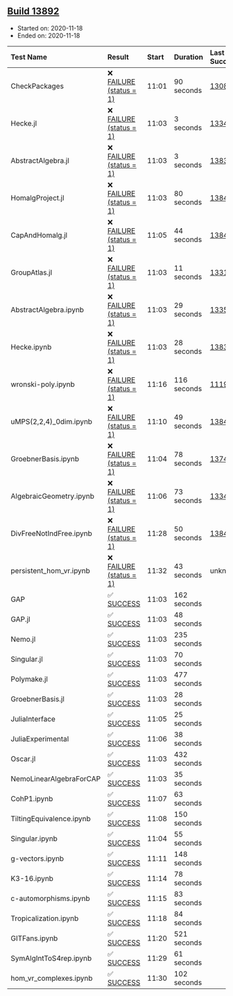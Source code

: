 ## [Build 13892](https://oscarci.mathematik.uni-kl.de/job/oscar/13892/)

* Started on: 2020-11-18
* Ended on: 2020-11-18

| Test Name    | Result | Start | Duration | Last Success | First Failure |
|:-------------|:-------|:------|:---------|:-------------|:--------------|
| CheckPackages | ❌ [FAILURE (status = 1)](https://oscarci.mathematik.uni-kl.de/job/oscar/13892/artifact/logs/build-13892/CheckPackages.log) | 11:01 | 90 seconds | [13085](https://oscarci.mathematik.uni-kl.de/job/oscar/13085/) | [13086](https://oscarci.mathematik.uni-kl.de/job/oscar/13086/) |
| Hecke.jl | ❌ [FAILURE (status = 1)](https://oscarci.mathematik.uni-kl.de/job/oscar/13892/artifact/logs/build-13892/Hecke.jl.log) | 11:03 | 3 seconds | [13341](https://oscarci.mathematik.uni-kl.de/job/oscar/13341/) | [13342](https://oscarci.mathematik.uni-kl.de/job/oscar/13342/) |
| AbstractAlgebra.jl | ❌ [FAILURE (status = 1)](https://oscarci.mathematik.uni-kl.de/job/oscar/13892/artifact/logs/build-13892/AbstractAlgebra.jl.log) | 11:03 | 3 seconds | [13837](https://oscarci.mathematik.uni-kl.de/job/oscar/13837/) | [13838](https://oscarci.mathematik.uni-kl.de/job/oscar/13838/) |
| HomalgProject.jl | ❌ [FAILURE (status = 1)](https://oscarci.mathematik.uni-kl.de/job/oscar/13892/artifact/logs/build-13892/HomalgProject.jl.log) | 11:03 | 80 seconds | [13845](https://oscarci.mathematik.uni-kl.de/job/oscar/13845/) | [13846](https://oscarci.mathematik.uni-kl.de/job/oscar/13846/) |
| CapAndHomalg.jl | ❌ [FAILURE (status = 1)](https://oscarci.mathematik.uni-kl.de/job/oscar/13892/artifact/logs/build-13892/CapAndHomalg.jl.log) | 11:05 | 44 seconds | [13845](https://oscarci.mathematik.uni-kl.de/job/oscar/13845/) | [13846](https://oscarci.mathematik.uni-kl.de/job/oscar/13846/) |
| GroupAtlas.jl | ❌ [FAILURE (status = 1)](https://oscarci.mathematik.uni-kl.de/job/oscar/13892/artifact/logs/build-13892/GroupAtlas.jl.log) | 11:03 | 11 seconds | [13311](https://oscarci.mathematik.uni-kl.de/job/oscar/13311/) | [13312](https://oscarci.mathematik.uni-kl.de/job/oscar/13312/) |
| AbstractAlgebra.ipynb | ❌ [FAILURE (status = 1)](https://oscarci.mathematik.uni-kl.de/job/oscar/13892/artifact/logs/build-13892/AbstractAlgebra.ipynb.log) | 11:03 | 29 seconds | [13355](https://oscarci.mathematik.uni-kl.de/job/oscar/13355/) | [13356](https://oscarci.mathematik.uni-kl.de/job/oscar/13356/) |
| Hecke.ipynb | ❌ [FAILURE (status = 1)](https://oscarci.mathematik.uni-kl.de/job/oscar/13892/artifact/logs/build-13892/Hecke.ipynb.log) | 11:03 | 28 seconds | [13837](https://oscarci.mathematik.uni-kl.de/job/oscar/13837/) | [13838](https://oscarci.mathematik.uni-kl.de/job/oscar/13838/) |
| wronski-poly.ipynb | ❌ [FAILURE (status = 1)](https://oscarci.mathematik.uni-kl.de/job/oscar/13892/artifact/logs/build-13892/wronski-poly.ipynb.log) | 11:16 | 116 seconds | [11192](https://oscarci.mathematik.uni-kl.de/job/oscar/11192/) | [11193](https://oscarci.mathematik.uni-kl.de/job/oscar/11193/) |
| uMPS(2,2,4)_0dim.ipynb | ❌ [FAILURE (status = 1)](https://oscarci.mathematik.uni-kl.de/job/oscar/13892/artifact/logs/build-13892/uMPS-2-2-4-_0dim.ipynb.log) | 11:10 | 49 seconds | [13841](https://oscarci.mathematik.uni-kl.de/job/oscar/13841/) | [13842](https://oscarci.mathematik.uni-kl.de/job/oscar/13842/) |
| GroebnerBasis.ipynb | ❌ [FAILURE (status = 1)](https://oscarci.mathematik.uni-kl.de/job/oscar/13892/artifact/logs/build-13892/GroebnerBasis.ipynb.log) | 11:04 | 78 seconds | [13748](https://oscarci.mathematik.uni-kl.de/job/oscar/13748/) | [13749](https://oscarci.mathematik.uni-kl.de/job/oscar/13749/) |
| AlgebraicGeometry.ipynb | ❌ [FAILURE (status = 1)](https://oscarci.mathematik.uni-kl.de/job/oscar/13892/artifact/logs/build-13892/AlgebraicGeometry.ipynb.log) | 11:06 | 73 seconds | [13341](https://oscarci.mathematik.uni-kl.de/job/oscar/13341/) | [13342](https://oscarci.mathematik.uni-kl.de/job/oscar/13342/) |
| DivFreeNotIndFree.ipynb | ❌ [FAILURE (status = 1)](https://oscarci.mathematik.uni-kl.de/job/oscar/13892/artifact/logs/build-13892/DivFreeNotIndFree.ipynb.log) | 11:28 | 50 seconds | [13845](https://oscarci.mathematik.uni-kl.de/job/oscar/13845/) | [13846](https://oscarci.mathematik.uni-kl.de/job/oscar/13846/) |
| persistent_hom_vr.ipynb | ❌ [FAILURE (status = 1)](https://oscarci.mathematik.uni-kl.de/job/oscar/13892/artifact/logs/build-13892/persistent_hom_vr.ipynb.log) | 11:32 | 43 seconds | unknown | unknown |
| GAP | ✅ [SUCCESS](https://oscarci.mathematik.uni-kl.de/job/oscar/13892/artifact/logs/build-13892/GAP.log) | 11:03 | 162 seconds |  |  |
| GAP.jl | ✅ [SUCCESS](https://oscarci.mathematik.uni-kl.de/job/oscar/13892/artifact/logs/build-13892/GAP.jl.log) | 11:03 | 48 seconds |  |  |
| Nemo.jl | ✅ [SUCCESS](https://oscarci.mathematik.uni-kl.de/job/oscar/13892/artifact/logs/build-13892/Nemo.jl.log) | 11:03 | 235 seconds |  |  |
| Singular.jl | ✅ [SUCCESS](https://oscarci.mathematik.uni-kl.de/job/oscar/13892/artifact/logs/build-13892/Singular.jl.log) | 11:03 | 70 seconds |  |  |
| Polymake.jl | ✅ [SUCCESS](https://oscarci.mathematik.uni-kl.de/job/oscar/13892/artifact/logs/build-13892/Polymake.jl.log) | 11:03 | 477 seconds |  |  |
| GroebnerBasis.jl | ✅ [SUCCESS](https://oscarci.mathematik.uni-kl.de/job/oscar/13892/artifact/logs/build-13892/GroebnerBasis.jl.log) | 11:03 | 28 seconds |  |  |
| JuliaInterface | ✅ [SUCCESS](https://oscarci.mathematik.uni-kl.de/job/oscar/13892/artifact/logs/build-13892/JuliaInterface.log) | 11:05 | 25 seconds |  |  |
| JuliaExperimental | ✅ [SUCCESS](https://oscarci.mathematik.uni-kl.de/job/oscar/13892/artifact/logs/build-13892/JuliaExperimental.log) | 11:06 | 38 seconds |  |  |
| Oscar.jl | ✅ [SUCCESS](https://oscarci.mathematik.uni-kl.de/job/oscar/13892/artifact/logs/build-13892/Oscar.jl.log) | 11:03 | 432 seconds |  |  |
| NemoLinearAlgebraForCAP | ✅ [SUCCESS](https://oscarci.mathematik.uni-kl.de/job/oscar/13892/artifact/logs/build-13892/NemoLinearAlgebraForCAP.log) | 11:03 | 35 seconds |  |  |
| CohP1.ipynb | ✅ [SUCCESS](https://oscarci.mathematik.uni-kl.de/job/oscar/13892/artifact/logs/build-13892/CohP1.ipynb.log) | 11:07 | 63 seconds |  |  |
| TiltingEquivalence.ipynb | ✅ [SUCCESS](https://oscarci.mathematik.uni-kl.de/job/oscar/13892/artifact/logs/build-13892/TiltingEquivalence.ipynb.log) | 11:08 | 150 seconds |  |  |
| Singular.ipynb | ✅ [SUCCESS](https://oscarci.mathematik.uni-kl.de/job/oscar/13892/artifact/logs/build-13892/Singular.ipynb.log) | 11:04 | 55 seconds |  |  |
| g-vectors.ipynb | ✅ [SUCCESS](https://oscarci.mathematik.uni-kl.de/job/oscar/13892/artifact/logs/build-13892/g-vectors.ipynb.log) | 11:11 | 148 seconds |  |  |
| K3-16.ipynb | ✅ [SUCCESS](https://oscarci.mathematik.uni-kl.de/job/oscar/13892/artifact/logs/build-13892/K3-16.ipynb.log) | 11:14 | 78 seconds |  |  |
| c-automorphisms.ipynb | ✅ [SUCCESS](https://oscarci.mathematik.uni-kl.de/job/oscar/13892/artifact/logs/build-13892/c-automorphisms.ipynb.log) | 11:15 | 83 seconds |  |  |
| Tropicalization.ipynb | ✅ [SUCCESS](https://oscarci.mathematik.uni-kl.de/job/oscar/13892/artifact/logs/build-13892/Tropicalization.ipynb.log) | 11:18 | 84 seconds |  |  |
| GITFans.ipynb | ✅ [SUCCESS](https://oscarci.mathematik.uni-kl.de/job/oscar/13892/artifact/logs/build-13892/GITFans.ipynb.log) | 11:20 | 521 seconds |  |  |
| SymAlgIntToS4rep.ipynb | ✅ [SUCCESS](https://oscarci.mathematik.uni-kl.de/job/oscar/13892/artifact/logs/build-13892/SymAlgIntToS4rep.ipynb.log) | 11:29 | 61 seconds |  |  |
| hom_vr_complexes.ipynb | ✅ [SUCCESS](https://oscarci.mathematik.uni-kl.de/job/oscar/13892/artifact/logs/build-13892/hom_vr_complexes.ipynb.log) | 11:30 | 102 seconds |  |  |
